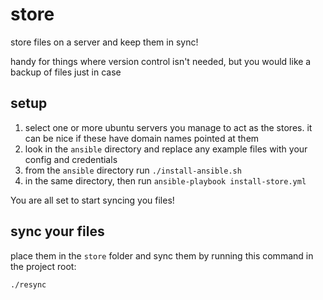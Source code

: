 # store
store files on a server and keep them in sync!

handy for things where version control isn't needed, but you would like a backup of files just in case

## setup

1) select one or more ubuntu servers you manage to act as the stores. it can be nice if these have domain names pointed at them
2) look in the `ansible` directory and replace any example files with your config and credentials
3) from the `ansible` directory run `./install-ansible.sh`
4) in the same directory, then run `ansible-playbook install-store.yml`

You are all set to start syncing you files!

## sync your files

place them in the `store` folder and sync them by running this command in the project root:

```
./resync
```
